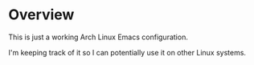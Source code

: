 # Overview

This is just a working Arch Linux Emacs configuration. 

I'm keeping track of it so I can potentially use it on other Linux systems.
